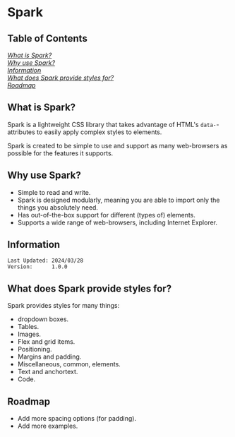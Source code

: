 # Spark

## Table of Contents

[*What is Spark?*](#what-is-spark)  \
[*Why use Spark?*](#why-use-spark)  \
[*Information*](#information)  \
[*What does Spark provide styles for?*](#what-does-spark-provide-styles-for)  \
[*Roadmap*](#roadmap)

## What is Spark?

Spark is a lightweight CSS library that takes advantage of HTML's
 `data-`-attributes to easily apply complex styles to elements.

Spark is created to be simple to use and support as many web-browsers as
 possible for the features it supports.

## Why use Spark?

- Simple to read and write.  
- Spark is designed modularly, meaning you are able to import only the
   things you absolutely need.  
- Has out-of-the-box support for different (types of) elements.  
- Supports a wide range of web-browsers, including Internet Explorer.

## Information

    Last Updated: 2024/03/28
    Version:      1.0.0

## What does Spark provide styles for?

Spark provides styles for many things:  
 - dropdown boxes.  
 - Tables.  
 - Images.  
 - Flex and grid items.  
 - Positioning.  
 - Margins and padding.  
 - Miscellaneous, common, elements.  
 - Text and anchortext.  
 - Code.

## Roadmap

- Add more spacing options (for padding).  
- Add more examples.